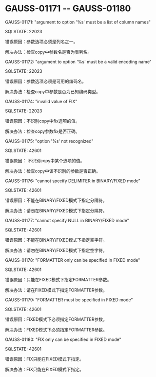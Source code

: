 # GAUSS-01171 -- GAUSS-01180

GAUSS-01171: "argument to option '%s' must be a list of column names"

SQLSTATE: 22023

错误原因：参数选项必须是列名之一。

解决办法：检查copy中参数名是否为表列名。

GAUSS-01172: "argument to option '%s' must be a valid encoding name"

SQLSTATE: 22023

错误原因：参数选项必须是可用的编码名。

解决办法：检查copy中参数是否为已知编码类型。

GAUSS-01174: "invalid value of FIX"

SQLSTATE: 22023

错误原因：不识别copy中fix选项的值。

解决办法：检查copy参数fix是否正确。

GAUSS-01175: "option '%s' not recognized"

SQLSTATE: 42601

错误原因： 不识别copy中某个选项的值。

解决办法：检查copy中该不识别的参数是否正确。

GAUSS-01176: "cannot specify DELIMITER in BINARY/FIXED mode"

SQLSTATE: 42601

错误原因：不能在BINARY/FIXED模式下指定分隔符。

解决办法：请勿在BINARY/FIXED模式下指定分隔符。

GAUSS-01177: "cannot specify NULL in BINARY/FIXED mode"

SQLSTATE: 42601

错误原因：不能在BINARY/FIXED模式下指定空字符。

解决办法：请勿在BINARY/FIXED模式下指定空字符。

GAUSS-01178: "FORMATTER only can be specified in FIXED mode"

SQLSTATE: 42601

错误原因：只能在FIXED模式下指定FORMATTER参数。

解决办法：请在FIXED模式下指定FORMATTER参数。

GAUSS-01179: "FORMATTER must be specified in FIXED mode"

SQLSTATE: 42601

错误原因：FIXED模式下必须指定FORMATTER参数。

解决办法：FIXED模式下必须指定FORMATTER参数。

GAUSS-01180: "FIX only can be specified in FIXED mode"

SQLSTATE: 42601

错误原因：FIX只能在FIXED模式下指定。

解决办法：FIX只能在FIXED模式下指定。


